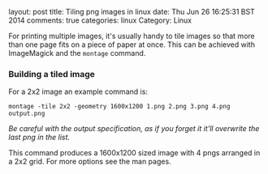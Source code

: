 layout: post
title: Tiling png images in linux
date: Thu Jun 26 16:25:31 BST 2014
comments: true
categories: linux
Category: Linux

For printing multiple images, it's usually handy to tile images so that more than one page fits on a piece of paper at once. This can be achieved with ImageMagick and the `montage` command.

### Building a tiled image

For a 2x2 image an example command is:

```
montage -tile 2x2 -geometry 1600x1200 1.png 2.png 3.png 4.png output.png
```

*Be careful with the output specification, as if you forget it it'll overwrite the last png in the list.*

This command produces a 1600x1200 sized image with 4 pngs arranged in a 2x2 grid. For more options see the man pages.
